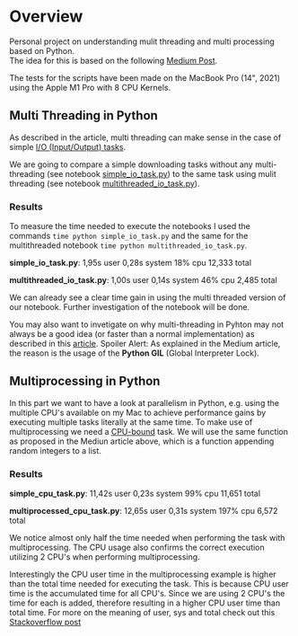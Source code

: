 # Overview

Personal project on understanding mulit threading and multi processing based on Python. \
The idea for this is based on the following [Medium Post](https://towardsdatascience.com/multithreading-multiprocessing-python-180d0975ab29).

The tests for the scripts have been made on the MacBook Pro (14", 2021) using the Apple M1 Pro with 8 CPU Kernels. 

## Multi Threading in Python

As described in the article, multi threading can make sense in the case of simple [I/O (Input/Output) tasks](https://en.wikipedia.org/wiki/I/O_bound).

We are going to compare a simple downloading tasks without any multi-threading (see notebook [simple_io_task.py](https://github.com/johanneseder711/mul/blob/main/simple_io_task.py)) to the same task using mulit threading (see notebook [multithreaded_io_task.py](https://github.com/johanneseder711/mul/blob/main/multithreaded_io_task.py)).

### Results

To measure the time needed to execute the notebooks I used the commands `time python simple_io_task.py` and the same for the multithreaded notebook `time python multithreaded_io_task.py`.

__simple_io_task.py__: 1,95s user 0,28s system 18% cpu 12,333 total

__multithreaded_io_task.py__: 1,00s user 0,14s system 46% cpu 2,485 total

We can already see a clear time gain in using the multi threaded version of our notebook. Further investigation of the notebook will be done.

You may also want to invetigate on why multi-threading in Pyhton may not always be a good idea (or faster than a normal implementation) as described in this [article](https://hackernoon.com/concurrent-programming-in-python-is-not-what-you-think-it-is-b6439c3f3e6a). Spoiler Alert: As explained in the Medium article, the reason is the usage of the __Python GIL__ (Global Interpreter Lock).
## Multiprocessing in Python

In this part we want to have a look at parallelism in Python, e.g. using the multiple CPU's available on my Mac to achieve performance gains by executing multiple tasks literally at the same time.
To make use of multiprocessing we need a [CPU-bound](https://en.wikipedia.org/wiki/CPU-bound) task. We will use the same function as proposed in the Mediun article above, which is a function appending random integers to a list. 

### Results

__simple_cpu_task.py__: 11,42s user 0,23s system 99% cpu 11,651 total 

__multiprocessed_cpu_task.py__: 12,65s user 0,31s system 197% cpu 6,572 total

We notice almost only half the time needed when performing the task with multiprocessing. The CPU usage also confirms the correct execution utilizing 2 CPU's when performing multiprocessing. 

Interestingly the CPU user time in the multiprocessing example is higher than the total time needed for executing the task. This is because CPU user time is the accumulated time for all CPU's. Since we are using 2 CPU's the time for each is added, therefore resulting in a higher CPU user time than total time.
For more on the meaning of user, sys and total check out this [Stackoverflow post](https://stackoverflow.com/questions/556405/what-do-real-user-and-sys-mean-in-the-output-of-time1)


